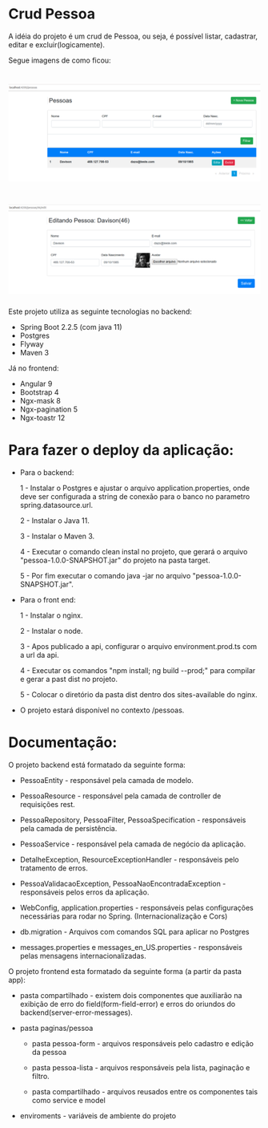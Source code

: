# Crud Pessoa

 A idéia do projeto é um crud de Pessoa, ou seja, é possível listar, cadastrar, editar e excluir(logicamente).
 
 Segue imagens de como ficou:
 
 <h1 align="center">
    <img alt="List" title="#dale" src="images/list.png" width="900px" />
</h1>

<h1 align="center">
    <img alt="Edit" title="#dale" src="images/edit.png" width="900px" />
</h1>
 
Este projeto utiliza as seguinte tecnologias no backend: 
   - Spring Boot 2.2.5 (com java 11)
   - Postgres
   - Flyway
   - Maven 3
   
Já no frontend: 
  - Angular 9
  - Bootstrap 4
  - Ngx-mask 8
  - Ngx-pagination 5
  - Ngx-toastr 12
  
# Para fazer o deploy da aplicação: 

  - Para o backend:
  
    1 - Instalar o Postgres e ajustar o arquivo application.properties, onde deve ser configurada a 
    string de conexão para o banco no parametro spring.datasource.url.
    
    2 - Instalar o Java 11.
    
    3 - Instalar o Maven 3.
    
    4 - Executar o comando clean instal no projeto, que gerará o arquivo "pessoa-1.0.0-SNAPSHOT.jar" 
        do projeto na pasta target.
        
    5 - Por fim executar o comando java -jar no arquivo "pessoa-1.0.0-SNAPSHOT.jar".
  
  - Para o front end:
  
    1 - Instalar o nginx.
    
    2 - Instalar o node.
    
    3 - Apos publicado a api, configurar o arquivo environment.prod.ts com a url da api.
    
    4 - Executar os comandos "npm install; ng build --prod;" para compilar e gerar a past dist no projeto.
    
    5 - Colocar o diretório da pasta dist dentro dos sites-available do nginx. 
 
* O projeto estará disponível no contexto /pessoas.

# Documentação:

 O projeto backend está formatado da seguinte forma:
  
  - PessoaEntity - responsável pela camada de modelo.
  
  - PessoaResource - responsável pela camada de controller de requisições rest.
  
  - PessoaRepository, PessoaFilter, PessoaSpecification - responsáveis pela camada de persistência.
  
  - PessoaService - responsável pela camada de negócio da aplicação.
  
  - DetalheException, ResourceExceptionHandler - responsáveis pelo tratamento de erros.
  
  - PessoaValidacaoException, PessoaNaoEncontradaException - responsáveis pelos erros da aplicação.
  
  - WebConfig, application.properties - responsáveis pelas configurações necessárias para rodar no Spring. (Internacionalização e Cors) 
  
  - db.migration - Arquivos com comandos SQL para aplicar no Postgres

  - messages.properties e messages_en_US.properties - responsáveis pelas mensagens internacionalizadas.
 
 O projeto frontend esta formatado da seguinte forma (a partir da pasta app):
 
  - pasta compartilhado - existem dois componentes que auxiliarão na exibição de erro do field(form-field-error)
    e erros do oriundos do backend(server-error-messages).
    
  - pasta paginas/pessoa
    
    - pasta pessoa-form - arquivos responsáveis pelo cadastro e edição da pessoa
    
    - pasta pessoa-lista - arquivos responsáveis pela lista, paginação e filtro.
    
    - pasta compartilhado - arquivos reusados entre os componentes tais como service e model
    
  - enviroments - variáveis de ambiente do projeto
